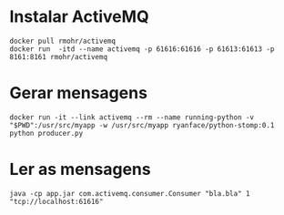 

# Instalar ActiveMQ
    docker pull rmohr/activemq
    docker run  -itd --name activemq -p 61616:61616 -p 61613:61613 -p 8161:8161 rmohr/activemq

# Gerar mensagens
    docker run -it --link activemq --rm --name running-python -v "$PWD":/usr/src/myapp -w /usr/src/myapp ryanface/python-stomp:0.1 python producer.py

# Ler as mensagens

    java -cp app.jar com.activemq.consumer.Consumer "bla.bla" 1 "tcp://localhost:61616"


